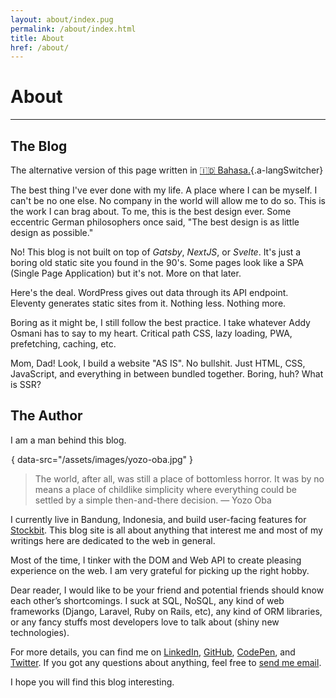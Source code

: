 ```yaml
---
layout: about/index.pug
permalink: /about/index.html
title: About
href: /about/
---
```


# About
-------

## The Blog
The alternative version of this page written in [🇮🇩 Bahasa.](/about/id){.a-langSwitcher}

The best thing I've ever done with my life. A place where I can be myself. I can't be no one else. No company in the world will allow me to do so. This is the work I can brag about. To me, this is the best design ever. Some eccentric German philosophers once said, "The best design is as little design as possible."

No! This blog is not built on top of *Gatsby*, *NextJS*, or *Svelte*. It's just a boring old static site you found in the 90's. Some pages look like a SPA (Single Page Application) but it's not. More on that later.

Here's the deal. WordPress gives out data through its API endpoint. Eleventy generates static sites from it. Nothing less. Nothing more.

Boring as it might be, I still follow the best practice. I take whatever Addy Osmani has to say to my heart. Critical path CSS, lazy loading, PWA, prefetching, caching, etc.

Mom, Dad! Look, I build a website "AS IS". No bullshit. Just HTML, CSS, JavaScript, and everything in between bundled together. Boring, huh? What is SSR?

## The Author
I am a man behind this blog.

![Tolol](data:image/gif;base64,R0lGODlhAQABAAAAACH5BAEKAAEALAAAAAABAAEAAAICTAEAOw==){ data-src="/assets/images/yozo-oba.jpg" }

> The world, after all, was still a place of bottomless horror. It was by no means a place of childlike simplicity where everything could be settled by a simple then-and-there decision. — Yozo Oba
>

I currently live in Bandung, Indonesia, and build user-facing features for [Stockbit](https://stockbit.com). This blog site is all about anything that interest me and most of my writings here are dedicated to the web in general.

Most of the time, I tinker with the DOM and Web API to create pleasing experience on the web. I am very grateful for picking up the right hobby.

Dear reader, I would like to be your friend and potential friends should know each other’s shortcomings. I suck at SQL, NoSQL, any kind of web frameworks (Django, Laravel, Ruby on Rails, etc), any kind of ORM libraries, or any fancy stuffs most developers love to talk about (shiny new technologies).

For more details, you can find me on [LinkedIn](https://linkedin.com/in/miayam), [GitHub](https://github.com/miayam), [CodePen](https://codepen.io/miayam), and [Twitter](https://twitter.com/___miayam___). If you got any questions about anything, feel free to [send me email](mailto:muhammaddeni90@gmail.com).

I hope you will find this blog interesting.
